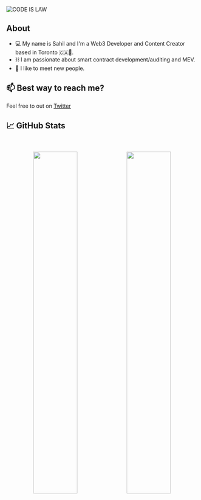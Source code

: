 <!--
**SahilAujla/SahilAujla** is a ✨ _special_ ✨ repository because its `README.md` (this file) appears on your GitHub profile.

Here are some ideas to get you started:

- 🔭 I’m currently working on ...
- 🌱 I’m currently learning ...
- 👯 I’m looking to collaborate on ...
- 🤔 I’m looking for help with ...
- 💬 Ask me about ...
- 📫 How to reach me: ...
- 😄 Pronouns: ...
- ⚡ Fun fact: ...
-->
![CODE IS LAW](https://user-images.githubusercontent.com/83442423/161376313-9fb4d86d-b1e1-48cf-ab3b-0e8c0df63f56.png)


## About

- 💻 My name is Sahil and I'm a Web3 Developer and Content Creator based in Toronto 🇨🇦🍁.
- ⛓️ I am passionate about smart contract development/auditing and MEV.
- 🤝 I like to meet new people.

## 📫 Best way to reach me?

Feel free to out on [Twitter](https://twitter.com/SahilAujla15)

## 📈 GitHub Stats
<br>
<p align="center">
  <img width="48%" src="https://github-readme-stats.vercel.app/api?username=SahilAujla&show_icons=true&theme=radical" />
  <img width="48%" src="https://github-readme-streak-stats.herokuapp.com/?user=SahilAujla&theme=radical" />
</p>
